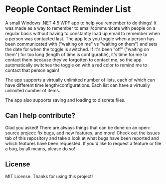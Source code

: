 # People Contact Reminder List

A small Windows .NET 4.5 WPF app to help you remember to do things! It was made as a way to remember to email/communicate with people on a regular basis without having to constantly load up email to remember when a person was contacted last. The app lets you toggle when a person has been communicated with ("waiting on me" vs "waiting on them") and sets the date for when the toggle is switched. If it's been "off" ("waiting on them") for too long (length of time is configurable), it's time for me to contact them because they've forgotten to contact me, so the app automatically switches the toggle on with a red color to remind me to contact that person again!

The app supports a virtually unlimited number of lists, each of which can have different time length/configurations. Each list can have a virtually unlimited number of items.

The app also supports saving and loading to discrete files.

## Can I help contribute?

Glad you asked! There are always things that can be done on an open-source project: fix bugs, add new features, and more! Check out the issues tab of this repository and take a look at what bugs have been reported and which features have been requested. If you'd like to request a feature or file a bug, by all means, please do so!

## License

MIT License. Thanks for using this project!

